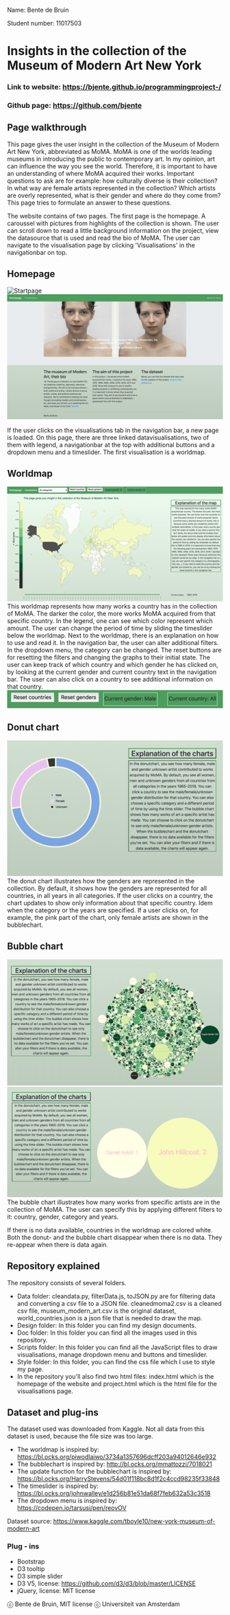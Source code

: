 Name: Bente de Bruin

Student number: 11017503

# Insights in the collection of the Museum of Modern Art New York
### Link to website: https://bjente.github.io/programmingproject-/
### Github page: https://github.com/bjente

## **Page walkthrough**
This page gives the user insight in the collection of the Museum of Modern Art New York, abbreviated as MoMA. MoMA is one of the worlds leading museums in introducing the public to contemporary art. In my opinion, art can influence the way you see the world. Therefore, it is important to have an understanding of where MoMA acquired their works. Important questions to ask are for example: how culturally diverse is their collection? In what way are female artists represented in the collection? Which artists are overly represented, what is their gender and where do they come from? This page tries to formulate an answer to these questions. 

The website contains of two pages. The first page is the homepage. A caroussel with pictures from highlights of the collection is shown. The user can scroll down to read a little background information on the project, view the datasource that is used and read the bio of MoMA. The user can navigate to the visualisation page by clicking 'Visualisations' in the navigationbar on top.

## Homepage
![Startpage](https://github.com/bjente/programmingproject-/blob/master/doc/startpage_1.jpg)
![Startpage2](https://github.com/bjente/programmingproject-/blob/master/doc/startpage_2.jpg)

If the user clicks on the visualisations tab in the navigation bar, a new page is loaded. On this page, there are three linked datavisualisations, two of them with legend, a navigationbar at the top with additional buttons and a dropdown menu and a timeslider. The first visualisation is a worldmap.


## Worldmap
![Worldmap](https://github.com/bjente/programmingproject-/blob/master/doc/worldmap.jpg)
This worldmap represents how many works a country has in the collection of MoMA. The darker the color, the more works MoMA acquired from that specific country. In the legend, one can see which color represent which amount. The user can change the period of time by sliding the timeslider below the worldmap. Next to the worldmap, there is an explanation on how to use and read it. In the navigation bar, the user can alter additional filters. In the dropdown menu, the category can be changed. The reset buttons are for resetting the filters and changing the graphs to their initial state. The user can keep track of which country and which gender he has clicked on, by looking at the current gender and current country text in the navigation bar. The user can also click on a country to see additional information on that country. 
![Buttons](https://github.com/bjente/programmingproject-/blob/master/doc/buttons.jpg)


## Donut chart
![Donutchart](https://github.com/bjente/programmingproject-/blob/master/doc/donut.jpg)
The donut chart illustrates how the genders are represented in the collection. By default, it shows how the genders are represented for all countries, in all years in all categories. If the user clicks on a country, the chart updates to show only information about that specific country. Idem when the category or the years are specified. If a user clicks on, for example, the pink part of the chart, only female artists are shown in the bubblechart.

## Bubble chart
![Bubblechart1](https://github.com/bjente/programmingproject-/blob/master/doc/bubble2.jpg)
![Bubblechart2](https://github.com/bjente/programmingproject-/blob/master/doc/bubble1.jpg)
The bubble chart illustrates how many works from specific artists are in the collection of MoMA. The user can specify this by applying different filters to it: country, gender, category and years.

If there is no data available, countries in the worldmap are colored white. Both the donut- and the bubble chart disappear when there is no data. They re-appear when there is data again.

## Repository explained
The repository consists of several folders. 
- Data folder: cleandata.py, filterData.js, toJSON.py are for filtering data and converting a csv file to a JSON file.
               cleanedmoma2.csv is a cleaned csv file, museum_modern_art.csv is the original dataset, world_countries.json is                a json file that is needed to draw the map.
- Design folder: In this folder you can find my design documents.
- Doc folder: In this folder you can find all the images used in this repository.
- Scripts folder: In this folder you can find all the JavaScript files to draw visualisations, manage dropdown menu and buttons and timeslider.
- Style folder: In this folder, you can find the css file which I use to style my page.
- In the repository you'll also find two html files: index.html which is the homepage of the website and project.html which is the html file for the visualisations page.

## **Dataset and plug-ins**
The dataset used was downloaded from Kaggle. Not all data from this dataset is used, because the file size was too large.
- The worldmap is inspired by: https://bl.ocks.org/piwodlaiwo/3734a1357696dcff203a94012646e932
- The bubblechart is inspired by: http://bl.ocks.org/mmattozzi/7018021
- The update function for the bubblechart is inspired by: https://bl.ocks.org/HarryStevens/54d01f118bc8d1f2c4ccd98235f33848
- The timeslider is inspired by: https://bl.ocks.org/johnwalley/e1d256b81e51da68f7feb632a53c3518
- The dropdown menu is inspired by: https://codepen.io/tarsusi/pen/reovOV

Dataset source: https://www.kaggle.com/tboyle10/new-york-museum-of-modern-art

### Plug - ins
- Bootstrap
- D3 tooltip
- D3 simple slider
- D3 V5, license: https://github.com/d3/d3/blob/master/LICENSE
- jQuery, license: MIT license

ⓒ Bente de Bruin, MIT license
ⓒ Universiteit van Amsterdam

